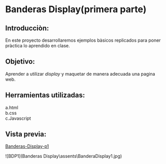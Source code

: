 Banderas Display(primera parte)
===
Introducciòn:
---
En este proyecto desarrollaremos ejemplos bàsicos replicados para poner pràctica lo aprendido en clase.


Objetivo:
---
Aprender a utilizar *display* y maquetar de manera adecuada una pagina web.



Herramientas utilizadas:
---
a.html  
b.css  
c.Javascript  

Vista previa:
---
[Banderas-Display-p1](https://natalycortez.github.io/Banderas-Display-P1/.)

![BDP1](Banderas Display\assents\BanderaDisplay1.jpg)
